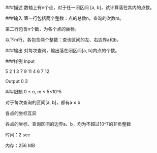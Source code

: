 ###描述
数轴上有n个点，对于任一闭区间 [a, b]，试计算落在其内的点数。

###输入
第一行包括两个整数：点的总数n，查询的次数m。

第二行包含n个数，为各个点的坐标。

以下m行，各包含两个整数：查询区间的左、右边界a和b。

###输出
对每次查询，输出落在闭区间[a, b]内点的个数。

###样例
Input

5 2
1 3 7 9 11
4 6
7 12

Output
0
3

###限制
0 ≤ n, m ≤ 5×10^5

对于每次查询的区间[a, b]，都有a ≤ b

各点的坐标互异

各点的坐标、查询区间的边界a、b，均为不超过10^7的非负整数

时间：2 sec

内存：256 MB
